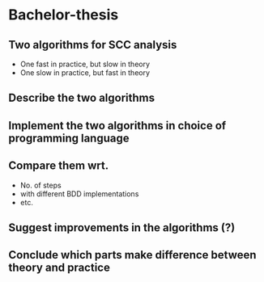 # Bachelor-thesis

## Two algorithms for SCC analysis
- One fast in practice, but slow in theory
- One slow in practice, but fast in theory

## Describe the two algorithms
## Implement the two algorithms in choice of programming language
## Compare them wrt.
- No. of steps
- with different BDD implementations
- etc.

## Suggest improvements in the algorithms (?)

## Conclude which parts make difference between theory and practice
